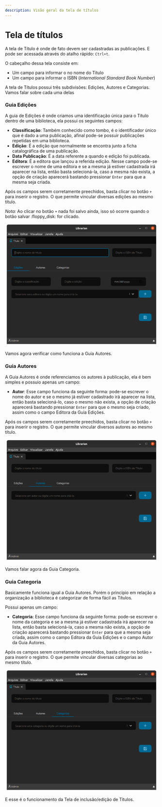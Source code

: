 ```yaml
---
description: Visão geral da tela de títulos
---
```


# Tela de títulos

A tela de Título é onde de fato devem ser cadastradas as publicações. E pode ser acessada através do atalho rápido: `Ctrl+t`.

O cabeçalho dessa tela consiste em:

* Um campo para informar o no nome do Título
* Um campo para informar o ISBN (_International Standard Book Number_)

A tela de Títulos possui três subdivisões: Edições, Autores e Categorias. Vamos falar sobre cada uma delas

### Guia Edições

A guia de Edições é onde criamos uma identificação única para o Título dentro de uma biblioteca, ela possui os seguintes campos:

* **Classificação**: Também conhecido como tombo, é o identificador único que é dado a uma publicação, afinal pode-se possuir publicações repetidas em uma biblioteca.
* **Edição**: É a edição que normalmente se encontra junto a ficha catalográfica de uma publicação.
* **Data Publicação**: É a data referente a quando e edição foi publicada.
* **Editora**: É a editora que lançou a referida edição. Nesse campo pode-se escrever o nome de uma editora e se a mesma já estiver cadastrada irá aparecer na lista, então basta selecioná-la, caso a mesma não exista, a opção de criação aparecerá bastando pressionar `Enter` para que a mesma seja criada.

Após os campos serem corretamente preechidos, basta clicar no botão `+` para inserir o registro. O que permite vincular diversas edições ao mesmo título.



_Nota:_ Ao clicar no botão `+` nada foi salvo ainda, isso só ocorre quando o botão salvar :floppy\_disk: for clicado.

![Tela de Títulos com Guia de Edições](../.gitbook/assets/librarian-title-edition.png)

Vamos agora verificar como funciona a Guia Autores.

### Guia Autores

A Guia Autores é onde referenciamos os autores à publicação, ela é bem simples e possuio apenas um campo:

* **Autor**: Esse campo funciona da seguinte forma: pode-se escrever o nome do autor e se o mesmo já estiver cadastrado irá aparecer na lista, então basta selecioná-lo, caso o mesmo não exista, a opção de criação aparecerá bastando pressionar `Enter` para que o mesmo seja criado, assim como o campo Editora da Guia Edições.

Após os campos serem corretamente preechidos, basta clicar no botão `+` para inserir o registro.  O que permite vincular diversos autores ao mesmo título.

![Tela de Títulos com Guia de Autores](<../.gitbook/assets/librarian-title-authors (1).png>)

Vamos falar agora da Guia Categoria.

### Guia Categoria

Basicamente funciona igual a Guia Autores. Porém o princípio em relação a organização a biblioteca é categorizar de forma fácil as Títulos.

Possui apenas um campo:

* **Categoria**: Esse campo funciona da seguinte forma: pode-se escrever o nome da categoria e se a mesma já estiver cadastrada irá aparecer na lista, então basta selecioná-la, caso a mesma não exista, a opção de criação aparecerá bastando pressionar `Enter` para que a mesma seja criada, assim como o campo Editora da Guia Edições e o campo Autor da Guia Autores.

Após os campos serem corretamente preechidos, basta clicar no botão `+` para inserir o registro.  O que permite vincular diversas categorias ao mesmo título.

![Tela de Títulos com Guia de Categorias](../.gitbook/assets/librarian-title-category.png)

E esse é o funcionamento da Tela de inclusão/edição de Títulos.
